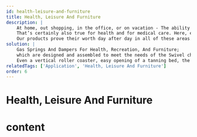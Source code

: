 ```yaml
---
id: health-leisure-and-furniture
title: Health, Leisure And Furniture
description: |
    At home, out shopping, in the office, or on vacation - The ability to easily move furniture and devices to our exact needs and habits is a component of quality of life. 
    That’s certainly also true for health and for medical care. Here, ergonomic work practices are just as critical as safety and a quiet atmosphere for the patient. 
    Our products prove their worth day after day in all of these areas. They damp impacts and sound, make gliding movements possible, and contribute to quiet and vibration-free operation of devices. The result? Truly enjoying recreational time, productive work, and optimal support in treatment and healing.
solution: |
    Gas Springs And Dampers For Health, Recreation, And Furniture; 
    which are designed and assembled to meet the needs of the Swivel chairs, monitor arms, desks, high-top tables, digital whiteboards, upholstered furniture and beds, drawers and panels and doors. 
    Even a vertical roller coaster, easy opening of a tanning bed, the shuffling machine at the casino, or steering stability of an electric cargo bike.
relatedTags: ['Application', 'Health, Leisure And Furniture']
order: 6
---
```

# Health, Leisure And Furniture
# content
